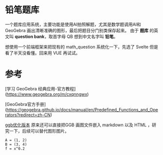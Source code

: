 # 铅笔题库
一个题库应用系统，主要功能是使用AI拍照解题，尤其是数学题调用AI和 GeoGebra 画出清晰准确的图形，最后把题目分门别类保存起来。
由于 **题库** 的英文叫 **question bank**，取首字母 QB 想到中文名字叫 **铅笔**。

想使用一个前端框架来把现有的 math_question 系统化一下，先选了 Svelte 但是看了半天没看懂。回来用 VUE 再试试。


# 参考
[学习 GeoGebra 经典应用-官方教程] (https://www.geogebra.org/m/cxqnngwx)

[GeoGebra官方手册] (https://geogebra.github.io/docs/manual/en/Predefined_Functions_and_Operators?redirect=zh-CN)

[ggb优化版本](https://kz16.top/ggb/ggbpptReadMe.html)
原来还可以直接把GGB 画图文件嵌入 markdown 以及 HTML ，研究一下，后续可以替代图形图片。


```
A = (1, 2)
B = (3, 4)
f = x^0.2
```
